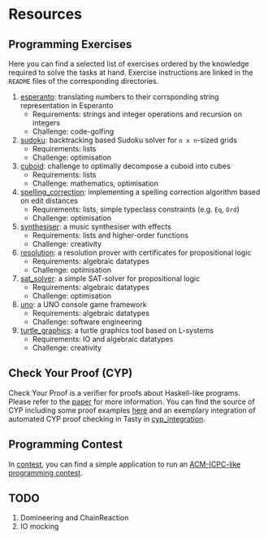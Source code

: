 # Resources

## Programming Exercises

Here you can find a selected list of exercises
ordered by the knowledge required to solve the tasks at hand.
Exercise instructions are linked in the `README` files
of the corresponding directories.

1. [esperanto](esperanto): translating numbers to their corrsponding string representation in Esperanto
   - Requirements: strings and integer operations and recursion on integers
   - Challenge: code-golfing
1. [sudoku](sudoku): backtracking based Sudoku solver for `n x n`-sized grids
   - Requirements: lists
   - Challenge: optimisation
1. [cuboid](cuboid): challenge to optimally decompose a cuboid into cubes
   - Requirements: lists
   - Challenge: mathematics, optimisation
1. [spelling\_correction](spelling_correction): implementing a spelling correction algorithm based on edit distances
   - Requirements: lists, simple typeclass constraints (e.g. `Eq`, `Ord`)
   - Challenge: optimisation
1. [synthesiser](synthesiser): a music synthesiser with effects
   - Requirements: lists and higher-order functions
   - Challenge: creativity
1. [resolution](resolution): a resolution prover with certificates for propositional logic 
   - Requirements: algebraic datatypes
   - Challenge: optimisation
1. [sat\_solver](sat_solver): a simple SAT-solver for propositional logic 
   - Requirements: algebraic datatypes
   - Challenge: optimisation
1. [uno](uno): a UNO console game framework
   - Requirements: algebraic datatypes
   - Challenge: software engineering
1. [turtle\_graphics](turtle_graphics): a turtle graphics tool based on L-systems
   - Requirements: IO and algebraic datatypes
   - Challenge: creativity

## Check Your Proof (CYP)

Check Your Proof is a verifier for proofs about Haskell-like programs.
Please refer to the [paper](../paper) for more information.
You can find the source of CYP including some proof examples [here](https://github.com/lukasstevens/cyp)
and an exemplary integration of automated CYP proof checking in Tasty in [cyp\_integration](cyp_integration).

## Programming Contest

In [contest](contest),
you can find a simple application to run an
[ACM-ICPC-like programming contest](https://en.wikipedia.org/wiki/International_Collegiate_Programming_Contest).

## TODO
1. Domineering and ChainReaction
2. IO mocking
